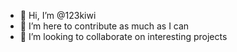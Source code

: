 - 👋 Hi, I’m @123kiwi
- 👀 I’m here to contribute as much as I can
- 💞️ I’m looking to collaborate on interesting projects

<!---
123kiwi/123kiwi is a ✨ special ✨ repository because its `README.md` (this file) appears on your GitHub profile.
You can click the Preview link to take a look at your changes.
--->
